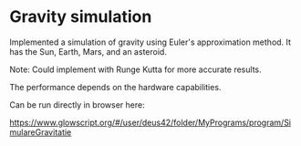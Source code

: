 # Gravity simulation

Implemented a simulation of gravity using Euler's approximation method.
It has the Sun, Earth, Mars, and an asteroid.

Note: Could implement with Runge Kutta for more accurate results.

The performance depends on the hardware capabilities.

Can be run directly in browser here:

https://www.glowscript.org/#/user/deus42/folder/MyPrograms/program/SimulareGravitatie
